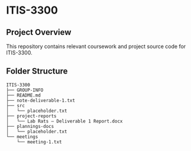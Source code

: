 # ITIS-3300

## Project Overview

This repository contains relevant coursework and project source code for ITIS-3300.

## Folder Structure

```
ITIS-3300
├── GROUP-INFO
├── README.md
├── note-deliverable-1.txt
├── src
│   └── placeholder.txt
├── project-reports
│   └── Lab Rats – Deliverable 1 Report.docx
├── plannings-docs
│   └── placeholder.txt
└── meetings
    └── meeting-1.txt

```
